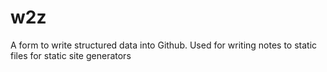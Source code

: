 # w2z

A form to write structured data into Github. Used for writing notes to static files for static site generators
